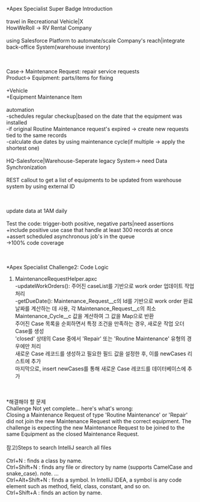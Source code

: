 *Apex Specialist Super Badge Introduction<br/>
<br/>
travel in Recreational Vehicle|X<br/>
HowWeRoll -> RV Rental Company<br/>
<br/>
using Salesforce Platform to automate/scale Company's reach|integrate back-office System(warehouse inventory)<br/>
<br/><br/>

Case-> Maintenance Request: repair service requests<br/>
Product-> Equipment: parts/items for fixing<br/>
<br/>
+Vehicle<br/>
+Equipment Maintenance Item <br/>
<br/>
automation<br/>
-schedules regular checkup|based on the date that the equipment was installed<br/>
-if original Routine Maintenance request's expired -> create new requests tied to the same records<br/>
-calculate due dates by using maintenance cycle(if multiple -> apply the shortest one)<br/>
<br/>
HQ-Salesforce|Warehouse-Seperate legacy System-> need Data Synchronization<br/>
<br/>
REST callout to get a list of equipments to be updated from warehouse system by using external ID<br/>
<br/><br/>

update data at 1AM daily<br/>
<br/>
Test the code: trigger-both positive, negative parts|need assertions<br/>
+include positive use case that handle at least 300 records at once<br/>
+assert scheduled asynchronous job's in the queue<br/>
->100% code coverage<br/>
 <br/><br/>

*Apex Specialist Challenge2: Code Logic<br/>
1. MaintenanceRequestHelper.apxc<br/>
-updateWorkOrders(): 주어진 caseList를 기반으로 work order 업데이트 작업 처리<br/>
-getDueDate(): Maintenance_Request__c의 Id를 기반으로 work order 완료 날짜를 계산하는 데 사용, 각 Maintenance_Request__c의 최소 Maintenance_Cycle__c 값을 계산하여 그 값을 Map으로 반환<br/>
주어진 Case 목록을 순회하면서 특정 조건을 만족하는 경우, 새로운 작업 오더 Case를 생성 <br/>
'closed' 상태의 Case 중에서 'Repair' 또는 'Routine Maintenance' 유형의 경우에만 처리 <br/>
새로운 Case 레코드를 생성하고 필요한 필드 값을 설정한 후, 이를 newCases 리스트에 추가 <br/>
마지막으로, insert newCases를 통해 새로운 Case 레코드를 데이터베이스에 추가<br/>
<br/>
<br/>
*해결해야 할 문제<br/>
Challenge Not yet complete... here's what's wrong:<br/>
Closing a Maintenance Request of type 'Routine Maintenance' or 'Repair' did not join the new Maintenance Request with the correct equipment. The challenge is expecting the new Maintenance Request to be joined to the same Equipment as the closed Maintenance Request.<br/>
<br/>
참고)Steps to search IntelliJ search all files<br/>
<br/>
Ctrl+N : finds a class by name.<br/>
Ctrl+Shift+N : finds any file or directory by name (supports CamelCase and snake_case). note. ...<br/>
Ctrl+Alt+Shift+N : finds a symbol. In IntelliJ IDEA, a symbol is any code element such as method, field, class, constant, and so on.<br/>
Ctrl+Shift+A : finds an action by name. <br/>

